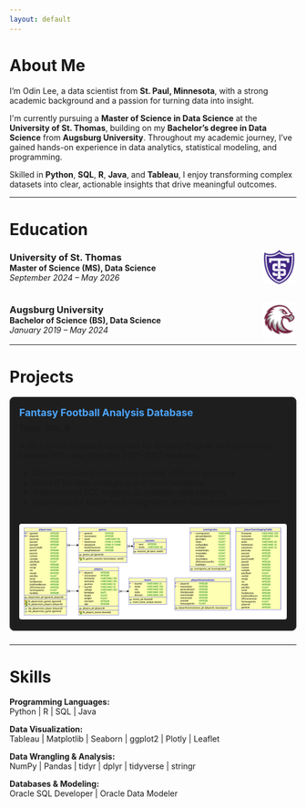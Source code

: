 ```yaml
---
layout: default
---
```


# About Me

I’m Odin Lee, a data scientist from **St. Paul, Minnesota**, with a strong academic background and a passion for turning data into insight.

I'm currently pursuing a **Master of Science in Data Science** at the **University of St. Thomas**, building on my **Bachelor’s degree in Data Science** from **Augsburg University**. Throughout my academic journey, I’ve gained hands-on experience in data analytics, statistical modeling, and programming.

Skilled in **Python**, **SQL**, **R**, **Java**, and **Tableau**, I enjoy transforming complex datasets into clear, actionable insights that drive meaningful outcomes.

***

# Education

<div style="display: flex; gap: 2rem; flex-wrap: wrap; align-items: flex-start; margin-top: 1rem;">

  <!-- University of St. Thomas -->
  <div style="flex: 1; min-width: 300px;">
    <div style="display: flex; justify-content: space-between; align-items: center;">
      <div>
        <h3 style="margin: 0;">University of St. Thomas</h3>
        <p style="margin: 0;"><strong>Master of Science (MS), Data Science</strong><br>
        <em>September 2024 – May 2026</em></p>
      </div>
      <img src="assets/img/UniversitySt.Thomas-Logo.png" alt="University of St. Thomas Logo" width="60" height="60" style="margin-left: 1rem;" />
    </div>
  </div>

  <!-- Augsburg University -->
  <div style="flex: 1; min-width: 300px;">
    <div style="display: flex; justify-content: space-between; align-items: center;">
      <div>
        <h3 style="margin: 0;">Augsburg University</h3>
        <p style="margin: 0;"><strong>Bachelor of Science (BS), Data Science</strong><br>
        <em>January 2019 – May 2024</em></p>
      </div>
      <img src="assets/img/AugsburgUniversity-Logo.png" alt="Augsburg University Logo" width="60" height="60" style="margin-left: 1rem;" />
    </div>
  </div>

</div>

<hr />

<h1>Projects</h1>

<style>
.project-card {
  display: block;
  text-decoration: none;
  color: inherit;
  border: 1px solid #444;
  border-radius: 8px;
  padding: 1rem;
  margin-bottom: 1.5rem;
  background-color: #1e1e1e;
  transition: box-shadow 0.3s ease, transform 0.3s ease;
}
.project-card:hover {
  box-shadow: 0 0 15px rgba(100, 100, 255, 0.3);
  transform: translateY(-4px);
}
.project-title {
  color: #4da6ff;
  font-weight: bold;
  font-size: 1.1rem;
  margin-bottom: 0.5rem;
}
.project-tools {
  font-weight: bold;
  margin-bottom: 0.5rem;
}
.project-card img {
  max-width: 100%;
  margin-top: 1rem;
  border-radius: 4px;
}
</style>

<a class="project-card" href="https://github.com/OdinLeePro/FantasyFootballAnalysisDB" target="_blank" rel="noopener noreferrer">
  <div class="project-title">Fantasy Football Analysis Database</div>
  <div class="project-tools">Tools: SQL, R</div>
  <p>
    A structured database designed for fantasy football analytics using cleaned NFL data from the 2021–2023 seasons.
  </p>
  <ul>
    <li>Built normalized schemas to enable efficient querying</li>
    <li>Used R for data wrangling and transformation</li>
    <li>Implemented SQL triggers to maintain data integrity</li>
    <li>Optimized for future web integration and dashboard development</li>
  </ul>
  <img src="/assets/img/FinalProjectRationalModel.png" alt="Fantasy Football ER Diagram">
</a>

<hr />

# Skills

**Programming Languages:**  
Python | R | SQL | Java  

**Data Visualization:**  
Tableau | Matplotlib | Seaborn | ggplot2 | Plotly | Leaflet  

**Data Wrangling & Analysis:**  
NumPy | Pandas | tidyr | dplyr | tidyverse | stringr  

**Databases & Modeling:**  
Oracle SQL Developer | Oracle Data Modeler
